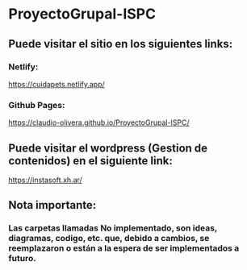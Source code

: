 # ProyectoGrupal-ISPC

## Puede visitar el sitio en los siguientes links: 

### Netlify:
https://cuidapets.netlify.app/
### Github Pages:
https://claudio-olivera.github.io/ProyectoGrupal-ISPC/

## Puede visitar el wordpress (Gestion de contenidos) en el siguiente link:

https://instasoft.xh.ar/

## Nota importante:
### Las carpetas llamadas No implementado, son ideas, diagramas, codigo, etc. que, debido a cambios, se reemplazaron o están a la espera de ser implementados a futuro. 
